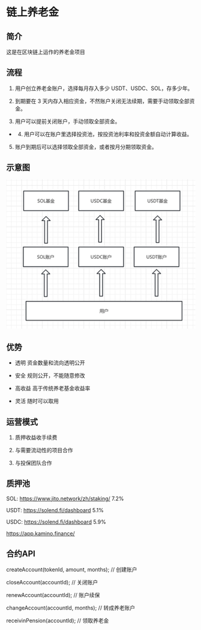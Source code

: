 # 链上养老金

## 简介

这是在区块链上运作的养老金项目

## 流程

1. 用户创立养老金账户，选择每月存入多少 USDT、USDC、SOL，存多少年。

2. 到期要在 3 天内存入相应资金，不然账户关闭无法续期，需要手动领取全部资金。

3. 用户可以提前关闭账户，手动领取全部资金。

* 4. 用户可以在账户里选择投资池，按投资池利率和投资金额自动计算收益。

5. 账户到期后可以选择领取全部资金，或者按月分期领取资金。

## 示意图

![1](./1.jpg)

## 优势

- 透明
资金数量和流向透明公开

- 安全
规则公开，不能随意修改

- 高收益
高于传统养老基金收益率

- 灵活
随时可以取用

## 运营模式

1. 质押收益收手续费

2. 与需要流动性的项目合作

3. 与投保团队合作

## 质押池

SOL: https://www.jito.network/zh/staking/ 7.2%

USDT: https://solend.fi/dashboard 5.1%

USDC: https://solend.fi/dashboard 5.9%

https://app.kamino.finance/

## 合约API

createAccount(tokenId, amount, months); // 创建账户

closeAccount(accountId);                // 关闭账户

renewAccount(accountId);                // 账户续保

changeAccount(accountId, months);       // 转成养老账户

receivinPension(accountId);             // 领取养老金



